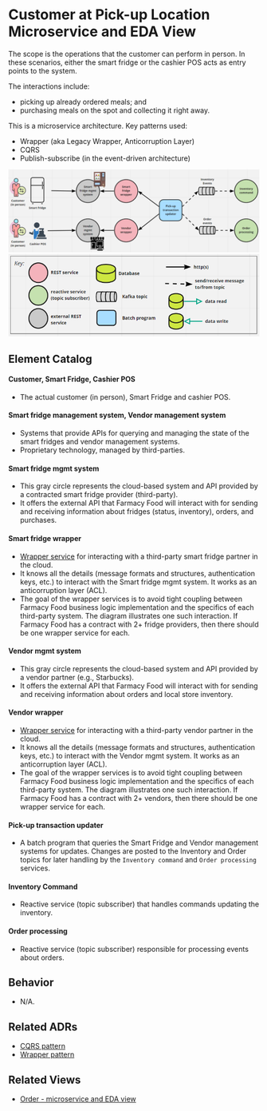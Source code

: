 # Customer at Pick-up Location Microservice and EDA View 
The scope is the operations that the customer can perform in person.
In these scenarios, either the smart fridge or the cashier POS acts as entry points to the system.
 
The interactions include:
- picking up already ordered meals; and
- purchasing meals on the spot and collecting it right away.

This is a microservice architecture. Key patterns used:
- Wrapper (aka Legacy Wrapper, Anticorruption Layer)
- CQRS
- Publish-subscribe (in the event-driven architecture)

![customer at pick-up location microservice and eda view](../images/customer-pickup-microservice-view-primary.png)
![Notation key](../images/notation-key-microservice-views.png)

## Element Catalog 

#### Customer, Smart Fridge, Cashier POS
- The actual customer (in person), Smart Fridge and cashier POS.

#### Smart fridge management system, Vendor management system
- Systems that provide APIs for querying and managing the state of the smart fridges
and vendor management systems.
- Proprietary technology, managed by third-parties.

#### Smart fridge mgmt system
- This gray circle represents the cloud-based system and API provided by a contracted smart fridge provider (third-party).
- It offers the external API that Farmacy Food will interact with for sending and receiving information about fridges 
(status, inventory), orders, and purchases. 

#### Smart fridge wrapper
- [Wrapper service](../ADRs/ADR004-wrapper-pattern.md) for interacting with a third-party smart fridge partner in the cloud.
- It knows all the details (message formats and structures, authentication keys, etc.) to interact with the Smart fridge
mgmt system. It works as an anticorruption layer (ACL).  
- The goal of the wrapper services is to avoid tight coupling between Farmacy Food business logic implementation and 
   the specifics of each third-party system. The diagram illustrates one such interaction. If Farmacy Food has a 
   contract with 2+ fridge providers, then there should be one wrapper service for each.  

#### Vendor mgmt system
- This gray circle represents the cloud-based system and API provided by a vendor partner (e.g., Starbucks). 
- It offers the external API that Farmacy Food will interact with for sending and receiving information about orders
and local store inventory. 

#### Vendor wrapper
- [Wrapper service](../ADRs/ADR004-wrapper-pattern.md) for interacting with a third-party vendor partner in the cloud.
- It knows all the details (message formats and structures, authentication keys, etc.) to interact with the Vendor 
mgmt system. It works as an anticorruption layer (ACL).  
- The goal of the wrapper services is to avoid tight coupling between Farmacy Food business logic implementation and 
   the specifics of each third-party system. The diagram illustrates one such interaction. If Farmacy Food has a 
   contract with 2+ vendors, then there should be one wrapper service for each.  

#### Pick-up transaction updater
- A batch program that queries the Smart Fridge and Vendor management systems for updates. Changes are
posted to the Inventory and Order topics for later handling by the `Inventory command` and
`Order processing` services.

#### Inventory Command
- Reactive service (topic subscriber) that handles commands updating the inventory.

#### Order processing 
- Reactive service (topic subscriber) responsible for processing events about orders.


## Behavior
- N/A.
 
## Related ADRs 
- [CQRS pattern](../ADRs/ADR005-cqrs-pattern.md)
- [Wrapper pattern](../ADRs/ADR004-wrapper-pattern.md)

## Related Views
- [Order - microservice and EDA view](order-microservice-eda-view.md) 

